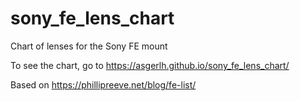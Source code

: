 # sony_fe_lens_chart
Chart of lenses for the Sony FE mount

To see the chart, go to https://asgerlh.github.io/sony_fe_lens_chart/

Based on https://phillipreeve.net/blog/fe-list/
